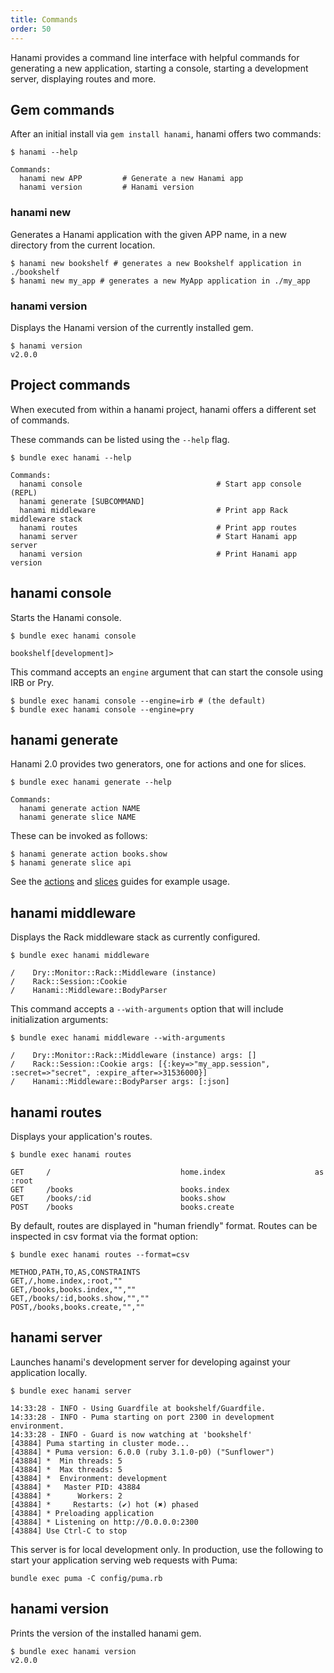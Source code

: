 ```yaml
---
title: Commands
order: 50
---
```


Hanami provides a command line interface with helpful commands for generating a new application, starting a console, starting a development server, displaying routes and more.

## Gem commands

After an initial install via `gem install hanami`, hanami offers two commands:

```shell
$ hanami --help

Commands:
  hanami new APP         # Generate a new Hanami app
  hanami version         # Hanami version
```

### hanami new

Generates a Hanami application with the given APP name, in a new directory from the current location.

```shell
$ hanami new bookshelf # generates a new Bookshelf application in ./bookshelf
$ hanami new my_app # generates a new MyApp application in ./my_app
```


### hanami version

Displays the Hanami version of the currently installed gem.

```shell
$ hanami version
v2.0.0
```


## Project commands

When executed from within a hanami project, hanami offers a different set of commands.

These commands can be listed using the `--help` flag.

```shell
$ bundle exec hanami --help

Commands:
  hanami console                              # Start app console (REPL)
  hanami generate [SUBCOMMAND]
  hanami middleware                           # Print app Rack middleware stack
  hanami routes                               # Print app routes
  hanami server                               # Start Hanami app server
  hanami version                              # Print Hanami app version
```

## hanami console

Starts the Hanami console.

```shell
$ bundle exec hanami console

bookshelf[development]>
```

This command accepts an `engine` argument that can start the console using IRB or Pry.

```shell
$ bundle exec hanami console --engine=irb # (the default)
$ bundle exec hanami console --engine=pry
```

## hanami generate

Hanami 2.0 provides two generators, one for actions and one for slices.

```shell
$ bundle exec hanami generate --help

Commands:
  hanami generate action NAME
  hanami generate slice NAME
```

These can be invoked as follows:

```shell
$ hanami generate action books.show
$ hanami generate slice api
```

See the [actions](/v2.0/actions/overview/) and [slices](/v2.0/app/slices/) guides for example usage.

## hanami middleware

Displays the Rack middleware stack as currently configured.

```shell
$ bundle exec hanami middleware

/    Dry::Monitor::Rack::Middleware (instance)
/    Rack::Session::Cookie
/    Hanami::Middleware::BodyParser
```

This command accepts a `--with-arguments` option that will include initialization arguments:

```shell
$ bundle exec hanami middleware --with-arguments

/    Dry::Monitor::Rack::Middleware (instance) args: []
/    Rack::Session::Cookie args: [{:key=>"my_app.session", :secret=>"secret", :expire_after=>31536000}]
/    Hanami::Middleware::BodyParser args: [:json]
```

## hanami routes

Displays your application's routes.

```shell
$ bundle exec hanami routes

GET     /                             home.index                    as :root
GET     /books                        books.index
GET     /books/:id                    books.show
POST    /books                        books.create
```

By default, routes are displayed in "human friendly" format. Routes can be inspected in csv format via the format option:

```shell
$ bundle exec hanami routes --format=csv

METHOD,PATH,TO,AS,CONSTRAINTS
GET,/,home.index,:root,""
GET,/books,books.index,"",""
GET,/books/:id,books.show,"",""
POST,/books,books.create,"",""
```

## hanami server

Launches hanami's development server for developing against your application locally.

```shell
$ bundle exec hanami server

14:33:28 - INFO - Using Guardfile at bookshelf/Guardfile.
14:33:28 - INFO - Puma starting on port 2300 in development environment.
14:33:28 - INFO - Guard is now watching at 'bookshelf'
[43884] Puma starting in cluster mode...
[43884] * Puma version: 6.0.0 (ruby 3.1.0-p0) ("Sunflower")
[43884] *  Min threads: 5
[43884] *  Max threads: 5
[43884] *  Environment: development
[43884] *   Master PID: 43884
[43884] *      Workers: 2
[43884] *     Restarts: (✔) hot (✖) phased
[43884] * Preloading application
[43884] * Listening on http://0.0.0.0:2300
[43884] Use Ctrl-C to stop
```

This server is for local development only. In production, use the following to start your application serving web requests with Puma:

```shell
bundle exec puma -C config/puma.rb
```

## hanami version

Prints the version of the installed hanami gem.

```shell
$ bundle exec hanami version
v2.0.0
```
